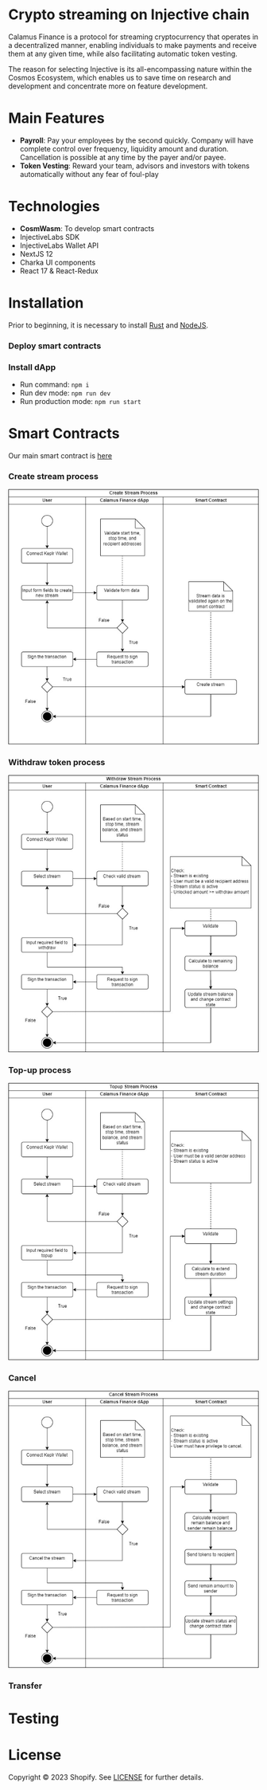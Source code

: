 # Crypto streaming on Injective chain
Calamus Finance is a protocol for streaming cryptocurrency that operates in a decentralized manner, enabling individuals to make payments and receive them at any given time, while also facilitating automatic token vesting.

The reason for selecting Injective is its all-encompassing nature within the Cosmos Ecosystem, which enables us to save time on research and development and concentrate more on feature development.

# Main Features
- **Payroll**: Pay your employees by the second quickly. Company will have complete control over frequency, liquidity amount and duration. Cancellation is possible at any time by the payer and/or payee.
- **Token Vesting**: Reward your team, advisors and investors with tokens automatically without any fear of foul-play

# Technologies
- **CosmWasm**: To develop smart contracts
- InjectiveLabs SDK
- InjectiveLabs Wallet API
- NextJS 12
- Charka UI components
- React 17 & React-Redux

# Installation

Prior to beginning, it is necessary to install [Rust](https://www.rust-lang.org/tools/install) and [NodeJS](https://nodejs.org/ro).

### Deploy smart contracts


### Install dApp

- Run command: `npm i`
- Run dev mode: `npm run dev`
- Run production mode: `npm run start`

# Smart Contracts
Our main smart contract is [here](https://testnet.explorer.injective.network/contract/inj1tna3283sjqd4vdehglz9r8hgswel3jl6vx8q4a/?tab=transactions)

### Create stream process
![](docs/CreateStream.jpg)

### Withdraw token process

![](docs/WithdrawProccess.jpg)

### Top-up process 
![](docs/TopupProcess.jpg)

### Cancel
![](docs/CancelProcess.jpg)

### Transfer


# Testing

# License

Copyright © 2023 Shopify. See [LICENSE](LICENSE.md) for further details.